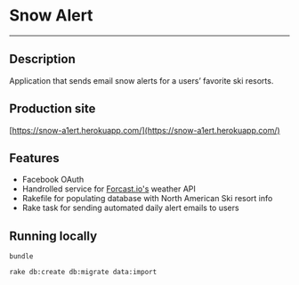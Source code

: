 # Snow Alert

---

## Description

Application that sends email snow alerts for a users’ favorite ski resorts.

## Production site

[https://snow-a1ert.herokuapp.com/](https://snow-a1ert.herokuapp.com/)

## Features

- Facebook OAuth
- Handrolled service for [Forcast.io's](www.forcast.io) weather API
- Rakefile for populating database with North American Ski resort info
- Rake task for sending automated daily alert emails to users

## Running locally

`bundle`

`rake db:create db:migrate data:import`
